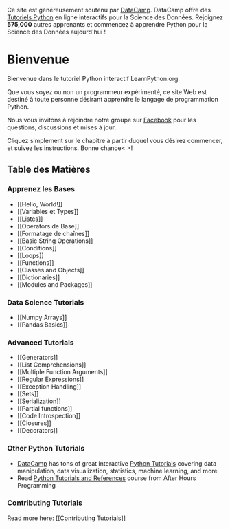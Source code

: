 Ce site est généreusement soutenu par [DataCamp](https://www.datacamp.com/?utm_source=learnpython_com&utm_campaign=learnpython_tutorials). DataCamp offre des [Tutoriels Python](https://www.datacamp.com/courses/?utm_source=learnpython_com&utm_campaign=learnpython_tutorials) en ligne interactifs pour la Science des Données. Rejoignez **575,000** autres apprenants et commencez à apprendre Python pour la Science des Données aujourd'hui&nbsp;!

# Bienvenue

Bienvenue dans le tutoriel Python interactif LearnPython.org.

Que vous soyez ou non un programmeur expérimenté, ce site Web est destiné à toute personne désirant apprendre le langage de programmation Python.<br>

Nous vous invitons à rejoindre notre groupe sur <a href="http://www.facebook.com/groups/180708015327157/">Facebook</a> pour les questions, discussions et mises à jour.

Cliquez simplement sur le chapitre à partir duquel vous désirez commencer, et suivez les instructions. Bonne chance<&nbsp;>!<br>


Table des Matières
------------------

### Apprenez les Bases

- [[Hello, World!]]
- [[Variables et Types]]
- [[Listes]]
- [[Opérators de Base]]
- [[Formatage de chaînes]]
- [[Basic String Operations]]
- [[Conditions]]
- [[Loops]]
- [[Functions]]
- [[Classes and Objects]]
- [[Dictionaries]]
- [[Modules and Packages]]

### Data Science Tutorials
- [[Numpy Arrays]]
- [[Pandas Basics]]

### Advanced Tutorials

- [[Generators]]
- [[List Comprehensions]]
- [[Multiple Function Arguments]]
- [[Regular Expressions]]
- [[Exception Handling]]
- [[Sets]]
- [[Serialization]]
- [[Partial functions]]
- [[Code Introspection]]
- [[Closures]]
- [[Decorators]]

### Other Python Tutorials

- [DataCamp](https://www.datacamp.com/?utm_source=learnpython_com&utm_campaign=learnpython_tutorials) has tons of great interactive [Python Tutorials](https://www.datacamp.com/courses/?utm_source=learnpython_com&utm_campaign=learnpython_tutorials) covering data manipulation, data visualization, statistics, machine learning, and more
- Read [Python Tutorials and References](http://www.afterhoursprogramming.com/index.php?article=181) course from After Hours Programming

### Contributing Tutorials

Read more here: [[Contributing Tutorials]]
